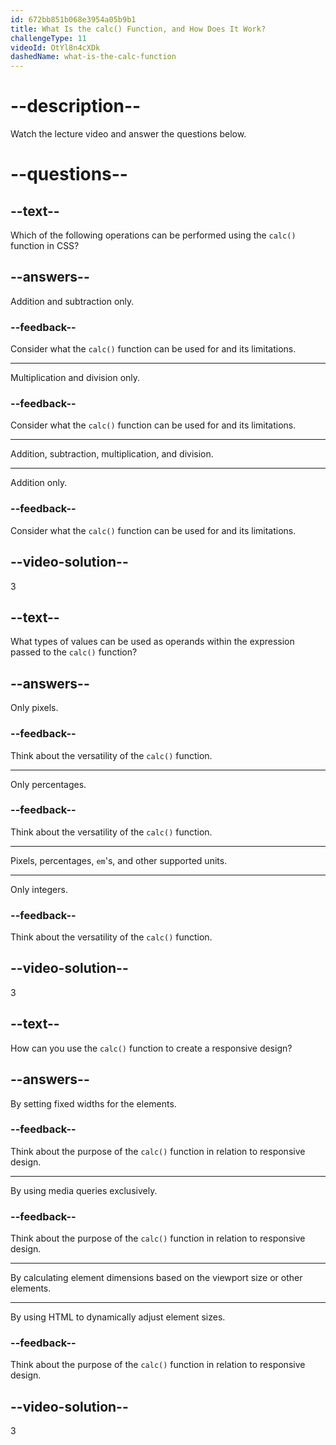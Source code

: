 ```yaml
---
id: 672bb851b068e3954a05b9b1
title: What Is the calc() Function, and How Does It Work?
challengeType: 11
videoId: OtYl8n4cXDk
dashedName: what-is-the-calc-function
---
```


# --description--

Watch the lecture video and answer the questions below.

# --questions--

## --text--

Which of the following operations can be performed using the `calc()` function in CSS?

## --answers--

Addition and subtraction only.

### --feedback--

Consider what the `calc()` function can be used for and its limitations.

---

Multiplication and division only.

### --feedback--

Consider what the `calc()` function can be used for and its limitations.

---

Addition, subtraction, multiplication, and division.

---

Addition only.

### --feedback--

Consider what the `calc()` function can be used for and its limitations.

## --video-solution--

3

## --text--

What types of values can be used as operands within the expression passed to the `calc()` function?

## --answers--

Only pixels.

### --feedback--

Think about the versatility of the `calc()` function.

---

Only percentages.

### --feedback--

Think about the versatility of the `calc()` function.

---

Pixels, percentages, `em`'s, and other supported units.

---

Only integers.

### --feedback--

Think about the versatility of the `calc()` function.

## --video-solution--

3

## --text--

How can you use the `calc()` function to create a responsive design?

## --answers--

By setting fixed widths for the elements.

### --feedback--

Think about the purpose of the `calc()` function in relation to responsive design.

---

By using media queries exclusively.

### --feedback--

Think about the purpose of the `calc()` function in relation to responsive design.

---

By calculating element dimensions based on the viewport size or other elements.

---

By using HTML to dynamically adjust element sizes.

### --feedback--

Think about the purpose of the `calc()` function in relation to responsive design.

## --video-solution--

3
